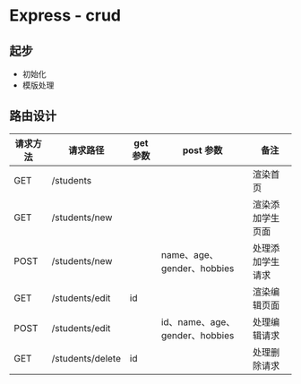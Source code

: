 # Express - crud

## 起步

 - 初始化
 - 模版处理

## 路由设计
 
| 请求方法	|请求路径			| get 参数	| post 参数						| 备注				|
|--			|--					|--			|--								|--					|
| GET		| /students			|			|								| 渲染首页			|
| GET		| /students/new		|			|								| 渲染添加学生页面	|
| POST		| /students/new		|			|name、age、gender、hobbies		| 处理添加学生请求	|
| GET		| /students/edit	| id		|								| 渲染编辑页面		|
| POST		| /students/edit	|			|id、name、age、gender、hobbies	| 处理编辑请求		|
| GET		| /students/delete	| id		|								| 处理删除请求		|
